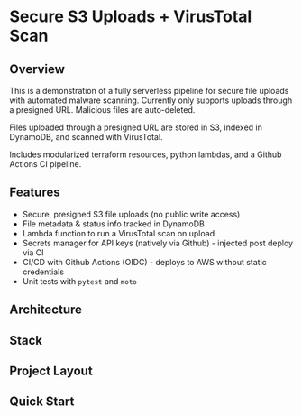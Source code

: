 # Secure S3 Uploads + VirusTotal Scan


## Overview 
This is a demonstration of a fully serverless pipeline for secure file uploads with automated malware scanning. Currently only supports uploads through a presigned URL. Malicious files are auto-deleted.

Files uploaded through a presigned URL are stored in S3, indexed in DynamoDB, and scanned with VirusTotal. 

Includes modularized terraform resources, python lambdas, and a Github Actions CI pipeline.



## Features

- Secure, presigned S3 file uploads (no public write access)
- File metadata & status info tracked in DynamoDB
- Lambda function to run a VirusTotal scan on upload
- Secrets manager for API keys (natively via Github) - injected post deploy via CI
- CI/CD with Github Actions (OIDC) - deploys to AWS without static credentials
- Unit tests with `pytest` and `moto`


## Architecture

## Stack

## Project Layout

## Quick Start 





